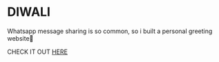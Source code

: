 # DIWALI
Whatsapp message sharing is so common, so i built a personal greeting website🤩

CHECK IT OUT <a href="https://himanshu007-creator.github.io/DIWALI/">HERE</a>
